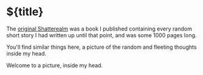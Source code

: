 # ${title}

The [original Shatterealm](https://www.kobo.com/us/en/ebook/the-shatterealm) was a book I published containing every random short story I had written up until that point, and was some 1000 pages long.

You'll find similar things here, a picture of the random and fleeting thoughts inside my head.

Welcome to a picture, inside my head.

<include href="${base_url}navigation.html"></include>
